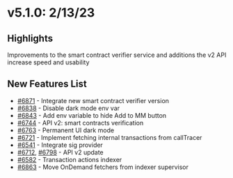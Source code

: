 # v5.1.0: 2/13/23

## Highlights

Improvements to the smart contract verifier service and additions the v2 API increase speed and usability

## New Features List

* [#6871](https://github.com/UdotCASH/uchain-info//pull/6871) - Integrate new smart contract verifier version
* [#6838](https://github.com/UdotCASH/uchain-info//pull/6838) - Disable dark mode env var
* [#6843](https://github.com/UdotCASH/uchain-info//pull/6843) - Add env variable to hide Add to MM button
* [#6744](https://github.com/UdotCASH/uchain-info//pull/6744) - API v2: smart contracts verification
* [#6763](https://github.com/UdotCASH/uchain-info//pull/6763) - Permanent UI dark mode
* [#6721](https://github.com/UdotCASH/uchain-info//pull/6721) - Implement fetching internal transactions from callTracer
* [#6541](https://github.com/UdotCASH/uchain-info//pull/6541) - Integrate sig provider
* [#6712](https://github.com/UdotCASH/uchain-info//pull/6712), [#6798](https://github.com/UdotCASH/uchain-info//pull/6798) - API v2 update
* [#6582](https://github.com/UdotCASH/uchain-info//pull/6582) - Transaction actions indexer
* [#6863](https://github.com/UdotCASH/uchain-info//pull/6863) - Move OnDemand fetchers from indexer supervisor
